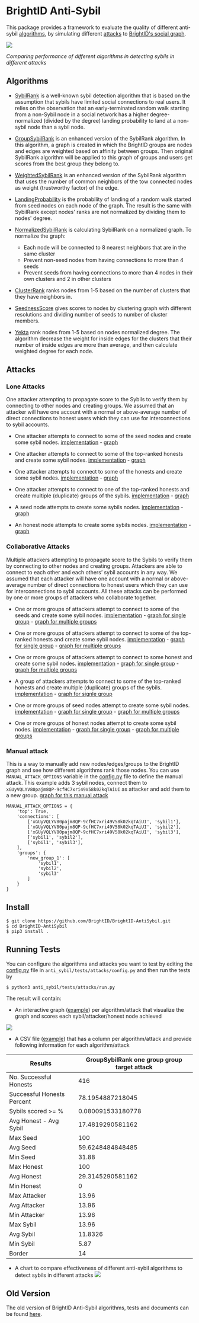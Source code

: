 # BrightID Anti-Sybil
This package provides a framework to evaluate the quality of different anti-sybil [algorithms](#algorithms), by simulating different [attacks](#attacks) to [BrightID's social graph](https://explorer.brightid.org).


![](https://explorer.brightid.org/assets/compare_graph.png)

*Comparing performance of different algorithms in detecting sybils in different attacks*


## Algorithms

- [SybilRank](https://github.com/BrightID/BrightID-AntiSybil/blob/master/anti_sybil/algorithms/sybil_rank.py) is a well-known sybil detection algorithm that is based on the assumption that sybils have limited social connections to real users. It relies on the observation that an early-terminated random walk starting from a non-Sybil node in a social network has a higher degree-normalized (divided by the degree) landing probability to land at a non-sybil node than a sybil node.

- [GroupSybilRank](https://github.com/BrightID/BrightID-AntiSybil/blob/master/anti_sybil/algorithms/group_sybil_rank.py) is an enhanced version of the SybilRank algorithm. In this algorithm, a graph is created in which the BrightID groups are nodes  and edges are weighted based on affinity between groups. Then original SybilRank algorithm will be applied to this graph of groups and users get scores from the best group they belong to. 

- [WeightedSybilRank](https://github.com/BrightID/BrightID-AntiSybil/blob/master/anti_sybil/algorithms/weighted_sybil_rank.py) is an enhanced version of the SybilRank algorithm that uses the number of common neighbors of the tow connected nodes as weight (trustworthy factor) of the edge.

- [LandingProbability](https://github.com/BrightID/BrightID-AntiSybil/blob/master/anti_sybil/algorithms/landing_probability.py) is the probability of landing of a random walk started from seed nodes on each node of the graph. The result is the same with SybilRank except nodes' ranks are not normalized by dividing them to nodes' degree.

- [NormalizedSybilRank](https://github.com/BrightID/BrightID-AntiSybil/blob/master/anti_sybil/algorithms/normalized_sybil_rank.py) is calculating SybilRank on a normalized graph. To normalize the graph:
  - Each node will be connected to 8 nearest neighbors that are in the same cluster
  - Prevent non-seed nodes from having connections to more than 4 seeds
  - Prevent seeds from having connections to more than 4 nodes in their own clusters and 2 in other clusters

- [ClusterRank](https://github.com/BrightID/BrightID-AntiSybil/blob/master/anti_sybil/algorithms/cluster_rank.py) ranks nodes from 1-5 based on the number of clusters that they have neighbors in.

- [SeednessScore](https://github.com/BrightID/BrightID-AntiSybil/blob/master/anti_sybil/algorithms/seedness_score.py) gives scores to nodes by clustering graph with different resolutions and dividing number of seeds to number of cluster members.

- [Yekta](https://github.com/BrightID/BrightID-AntiSybil/blob/master/anti_sybil/algorithms/yekta.py) rank nodes from 1-5 based on nodes normalized degree. The algorithm decrease the weight for inside edges for the clusters that their number of inside edges are more than average, and then calculate weighted degree for each node.


## Attacks

### Lone Attacks
One attacker attempting to propagate score to the Sybils to verify them by connecting to other nodes and creating groups.
We assumed that an attacker will have one account with a normal or above-average number of direct connections to honest users which they can use for interconnections to sybil accounts.

- One attacker attempts to connect to some of the seed nodes and create some sybil nodes. [implementation](https://github.com/BrightID/BrightID-AntiSybil/blob/1ab4a45c55646ab53e358cc667a2ca82b6055de4/anti_sybil/tests/attacks/lone_attacks.py#L6) - [graph](https://explorer.brightid.org/graphs/one_attacker_targeting_seeds.html)

- One attacker attempts to connect to some of the top-ranked honests and create some sybil nodes. [implementation](https://github.com/BrightID/BrightID-AntiSybil/blob/1ab4a45c55646ab53e358cc667a2ca82b6055de4/anti_sybil/tests/attacks/lone_attacks.py#L39) - [graph](https://explorer.brightid.org/graphs/one_attacker_targeting_top_nodes.html)

- One attacker attempts to connect to some of the honests and create some sybil nodes. [implementation](https://github.com/BrightID/BrightID-AntiSybil/blob/1ab4a45c55646ab53e358cc667a2ca82b6055de4/anti_sybil/tests/attacks/lone_attacks.py#L39) - [graph](https://explorer.brightid.org/graphs/one_attacker_targeting_random_nodes.html)

- One attacker attempts to connect to one of the top-ranked honests and create multiple (duplicate) groups of the sybils. [implementation](https://github.com/BrightID/BrightID-AntiSybil/blob/1ab4a45c55646ab53e358cc667a2ca82b6055de4/anti_sybil/tests/attacks/lone_attacks.py#L76) - [graph](https://explorer.brightid.org/graphs/one_attacker_group_target_attack.html)

- A seed node attempts to create some sybils nodes. [implementation](https://github.com/BrightID/BrightID-AntiSybil/blob/dbffa98fdbcfa8ac07309392b13ff22a8af09ad9/anti_sybil/tests/attacks/lone_attacks.py#L116) - [graph](https://explorer.brightid.org/graphs/one_seed_as_attacker.html)

- An honest node attempts to create some sybils nodes. [implementation](https://github.com/BrightID/BrightID-AntiSybil/blob/dbffa98fdbcfa8ac07309392b13ff22a8af09ad9/anti_sybil/tests/attacks/lone_attacks.py#L116) - [graph](https://explorer.brightid.org/graphs/one_honest_as_attacker.html)

### Collaborative Attacks
Multiple attackers attempting to propagate score to the Sybils to verify them by connecting to other nodes and creating groups.
Attackers are able to connect to each other and each others’ sybil accounts in any way.
We assumed that each attacker will have one account with a normal or above-average number of direct connections to honest users which they can use for interconnections to sybil accounts.
All these attacks can be performed by one or more groups of attackers who collaborate together.

- One or more groups of attackers attempt to connect to some of the seeds and create some sybil nodes. [implementation](https://github.com/BrightID/BrightID-AntiSybil/blob/dbffa98fdbcfa8ac07309392b13ff22a8af09ad9/anti_sybil/tests/attacks/collaborative_attacks.py#L6) - [graph for single group](https://explorer.brightid.org/graphs/one_group_targeting_seeds.html) - [graph for multiple groups](https://explorer.brightid.org/graphs/n_groups_targeting_seeds.html)

- One or more groups of attackers attempt to connect to some of the top-ranked honests and create some sybil nodes. [implementation](https://github.com/BrightID/BrightID-AntiSybil/blob/dbffa98fdbcfa8ac07309392b13ff22a8af09ad9/anti_sybil/tests/attacks/collaborative_attacks.py#L55) - [graph for single group](https://explorer.brightid.org/graphs/one_group_targeting_top_nodes.html) - [graph for multiple groups](https://explorer.brightid.org/graphs/n_groups_targeting_top_nodes.html)

- One or more groups of attackers attempt to connect to some honest and create some sybil nodes. [implementation](https://github.com/BrightID/BrightID-AntiSybil/blob/dbffa98fdbcfa8ac07309392b13ff22a8af09ad9/anti_sybil/tests/attacks/collaborative_attacks.py#L55) - [graph for single group](https://explorer.brightid.org/graphs/one_group_targeting_random_nodes.html) - [graph for multiple groups](https://explorer.brightid.org/graphs/n_groups_targeting_random_nodes.html)


- A group of attackers attempts to connect to some of the top-ranked honests  and create multiple (duplicate) groups of the sybils. [implementation](https://github.com/BrightID/BrightID-AntiSybil/blob/dbffa98fdbcfa8ac07309392b13ff22a8af09ad9/anti_sybil/tests/attacks/collaborative_attacks.py#L108) - [graph for signle group](https://explorer.brightid.org/graphs/one_group_group_target_attack.html)

- One or more groups of seed nodes attempt to create some sybil nodes. [implementation](https://github.com/BrightID/BrightID-AntiSybil/blob/dbffa98fdbcfa8ac07309392b13ff22a8af09ad9/anti_sybil/tests/attacks/collaborative_attacks.py#L157) - [graph for single group](https://explorer.brightid.org/graphs/one_group_of_seeds_as_attacker.html) - [graph for multiple groups](https://explorer.brightid.org/graphs/n_groups_of_seeds_as_attacker.html)

- One or more groups of honest nodes attempt to create some sybil nodes. [implementation](https://github.com/BrightID/BrightID-AntiSybil/blob/dbffa98fdbcfa8ac07309392b13ff22a8af09ad9/anti_sybil/tests/attacks/collaborative_attacks.py#L157) - [graph for single group](https://explorer.brightid.org/graphs/one_group_of_honests_as_attacker.html) - [graph for multiple groups](https://explorer.brightid.org/graphs/n_groups_of_honests_as_attacker.html)

### Manual attack
This is a way to manually add new nodes/edges/groups to the BrightID graph and see how different algorithms rank those nodes. You can use `MANUAL_ATTACK_OPTIONS` variable in the [config.py](https://github.com/BrightID/BrightID-AntiSybil/blob/master/anti_sybil/tests/attacks/config.py) file to define the manual attack. This example adds 3 sybil nodes, connect them to `xGUyVQLYV80pajm8QP-9cfHC7xri49V58k02kqTAiUI` as attacker and add them to a new group. [graph for this manual attack](https://explorer.brightid.org/graphs/manual_attack.html)

    MANUAL_ATTACK_OPTIONS = {
        'top': True,
        'connections': [
            ['xGUyVQLYV80pajm8QP-9cfHC7xri49V58k02kqTAiUI', 'sybil1'],
            ['xGUyVQLYV80pajm8QP-9cfHC7xri49V58k02kqTAiUI', 'sybil2'],
            ['xGUyVQLYV80pajm8QP-9cfHC7xri49V58k02kqTAiUI', 'sybil3'],
            ['sybil1', 'sybil2'],
            ['sybil1', 'sybil3'],
        ],
        'groups': {
            'new_group_1': [
                'sybil1',
                'sybil2',
                'sybil3'
            ]
        }
    }


## Install
    $ git clone https://github.com/BrightID/BrightID-AntiSybil.git
    $ cd BrightID-AntiSybil
    $ pip3 install .

## Running Tests

You can configure the algorithms and attacks you want to test by editing the [config.py](https://github.com/BrightID/BrightID-AntiSybil/blob/master/anti_sybil/tests/attacks/config.py) file in `anti_sybil/tests/attacks/config.py` and then run the tests by

    $ python3 anti_sybil/tests/attacks/run.py

The result will contain:
- An interactive graph ([example](https://explorer.brightid.org/graphs/n_groups_targeting_top_nodes.html)) per algorithm/attack that visualize the graph and scores each sybil/attacker/honest node achieved

![](https://explorer.brightid.org/assets/graph.gif)

- A CSV file ([example](https://explorer.brightid.org/assets/result.csv)) that has a column per algorithm/attack and provide following information for each algorithm/attack


|Results                   |GroupSybilRank one group group target attack|
|--------------------------|--------------------------------------------|
|No. Successful Honests    |416                                         |
|Successful Honests Percent|78.1954887218045                            |
|Sybils scored >= %        |0.080091533180778                           |
|Avg Honest - Avg Sybil    |17.4819290581162                            |
|Max Seed                  |100                                         |
|Avg Seed                  |59.6248484848485                            |
|Min Seed                  |31.88                                       |
|Max Honest                |100                                         |
|Avg Honest                |29.3145290581162                            |
|Min Honest                |0                                           |
|Max Attacker              |13.96                                       |
|Avg Attacker              |13.96                                       |
|Min Attacker              |13.96                                       |
|Max Sybil                 |13.96                                       |
|Avg Sybil                 |11.8326                                     |
|Min Sybil                 |5.87                                        |
|Border                    |14                                          |


- A chart to compare effectiveness of different anti-sybil algorithms to detect sybils in different attacks
![](https://explorer.brightid.org/assets/compare_graph.png)


## Old Version
The old version of BrightID Anti-Sybil algorithms, tests and documents can be found [here](https://github.com/BrightID/BrightID-AntiSybil/tree/py2).
